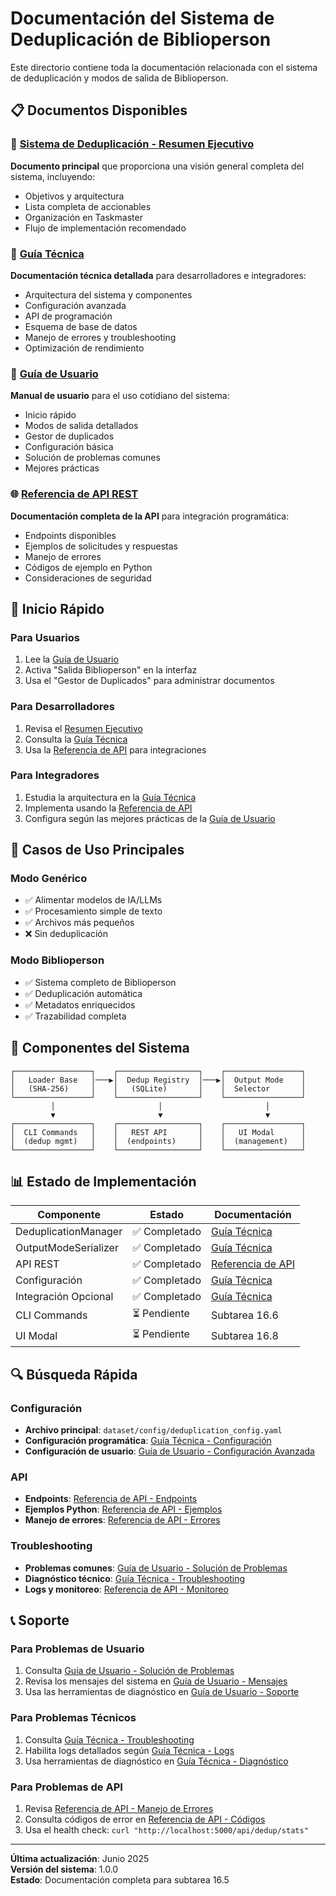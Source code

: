 # Documentación del Sistema de Deduplicación de Biblioperson

Este directorio contiene toda la documentación relacionada con el sistema de deduplicación y modos de salida de Biblioperson.

## 📋 Documentos Disponibles

### 🎯 [Sistema de Deduplicación - Resumen Ejecutivo](sistema-deduplicacion-biblioperson.md)
**Documento principal** que proporciona una visión general completa del sistema, incluyendo:
- Objetivos y arquitectura
- Lista completa de accionables
- Organización en Taskmaster
- Flujo de implementación recomendado

### 🔧 [Guía Técnica](deduplication-technical-guide.md)
**Documentación técnica detallada** para desarrolladores e integradores:
- Arquitectura del sistema y componentes
- Configuración avanzada
- API de programación
- Esquema de base de datos
- Manejo de errores y troubleshooting
- Optimización de rendimiento

### 👤 [Guía de Usuario](deduplication-user-guide.md)
**Manual de usuario** para el uso cotidiano del sistema:
- Inicio rápido
- Modos de salida detallados
- Gestor de duplicados
- Configuración básica
- Solución de problemas comunes
- Mejores prácticas

### 🌐 [Referencia de API REST](deduplication-api-reference.md)
**Documentación completa de la API** para integración programática:
- Endpoints disponibles
- Ejemplos de solicitudes y respuestas
- Manejo de errores
- Códigos de ejemplo en Python
- Consideraciones de seguridad

## 🚀 Inicio Rápido

### Para Usuarios
1. Lee la [Guía de Usuario](deduplication-user-guide.md)
2. Activa "Salida Biblioperson" en la interfaz
3. Usa el "Gestor de Duplicados" para administrar documentos

### Para Desarrolladores
1. Revisa el [Resumen Ejecutivo](sistema-deduplicacion-biblioperson.md)
2. Consulta la [Guía Técnica](deduplication-technical-guide.md)
3. Usa la [Referencia de API](deduplication-api-reference.md) para integraciones

### Para Integradores
1. Estudia la arquitectura en la [Guía Técnica](deduplication-technical-guide.md)
2. Implementa usando la [Referencia de API](deduplication-api-reference.md)
3. Configura según las mejores prácticas de la [Guía de Usuario](deduplication-user-guide.md)

## 🎯 Casos de Uso Principales

### Modo Genérico
- ✅ Alimentar modelos de IA/LLMs
- ✅ Procesamiento simple de texto
- ✅ Archivos más pequeños
- ❌ Sin deduplicación

### Modo Biblioperson
- ✅ Sistema completo de Biblioperson
- ✅ Deduplicación automática
- ✅ Metadatos enriquecidos
- ✅ Trazabilidad completa

## 🔧 Componentes del Sistema

```
┌─────────────────┐    ┌──────────────────┐    ┌─────────────────┐
│   Loader Base   │───▶│  Dedup Registry  │───▶│  Output Mode    │
│   (SHA-256)     │    │   (SQLite)       │    │  Selector       │
└─────────────────┘    └──────────────────┘    └─────────────────┘
         │                       │                       │
         ▼                       ▼                       ▼
┌─────────────────┐    ┌──────────────────┐    ┌─────────────────┐
│  CLI Commands   │    │   REST API       │    │   UI Modal      │
│  (dedup mgmt)   │    │  (endpoints)     │    │  (management)   │
└─────────────────┘    └──────────────────┘    └─────────────────┘
```

## 📊 Estado de Implementación

| Componente | Estado | Documentación |
|------------|--------|---------------|
| DeduplicationManager | ✅ Completado | [Guía Técnica](deduplication-technical-guide.md#componentes-principales) |
| OutputModeSerializer | ✅ Completado | [Guía Técnica](deduplication-technical-guide.md#modos-de-salida) |
| API REST | ✅ Completado | [Referencia de API](deduplication-api-reference.md) |
| Configuración | ✅ Completado | [Guía Técnica](deduplication-technical-guide.md#configuración) |
| Integración Opcional | ✅ Completado | [Guía Técnica](deduplication-technical-guide.md#troubleshooting) |
| CLI Commands | ⏳ Pendiente | Subtarea 16.6 |
| UI Modal | ⏳ Pendiente | Subtarea 16.8 |

## 🔍 Búsqueda Rápida

### Configuración
- **Archivo principal**: `dataset/config/deduplication_config.yaml`
- **Configuración programática**: [Guía Técnica - Configuración](deduplication-technical-guide.md#configuración)
- **Configuración de usuario**: [Guía de Usuario - Configuración Avanzada](deduplication-user-guide.md#configuración-avanzada)

### API
- **Endpoints**: [Referencia de API - Endpoints](deduplication-api-reference.md#endpoints-disponibles)
- **Ejemplos Python**: [Referencia de API - Ejemplos](deduplication-api-reference.md#ejemplos-de-uso)
- **Manejo de errores**: [Referencia de API - Errores](deduplication-api-reference.md#manejo-de-errores)

### Troubleshooting
- **Problemas comunes**: [Guía de Usuario - Solución de Problemas](deduplication-user-guide.md#solución-de-problemas)
- **Diagnóstico técnico**: [Guía Técnica - Troubleshooting](deduplication-technical-guide.md#troubleshooting)
- **Logs y monitoreo**: [Referencia de API - Monitoreo](deduplication-api-reference.md#monitoreo-y-logging)

## 📞 Soporte

### Para Problemas de Usuario
1. Consulta [Guía de Usuario - Solución de Problemas](deduplication-user-guide.md#solución-de-problemas)
2. Revisa los mensajes del sistema en [Guía de Usuario - Mensajes](deduplication-user-guide.md#mensajes-del-sistema)
3. Usa las herramientas de diagnóstico en [Guía de Usuario - Soporte](deduplication-user-guide.md#soporte)

### Para Problemas Técnicos
1. Consulta [Guía Técnica - Troubleshooting](deduplication-technical-guide.md#troubleshooting)
2. Habilita logs detallados según [Guía Técnica - Logs](deduplication-technical-guide.md#logs-detallados)
3. Usa herramientas de diagnóstico en [Guía Técnica - Diagnóstico](deduplication-technical-guide.md#herramientas-de-diagnóstico)

### Para Problemas de API
1. Revisa [Referencia de API - Manejo de Errores](deduplication-api-reference.md#manejo-de-errores)
2. Consulta códigos de error en [Referencia de API - Códigos](deduplication-api-reference.md#códigos-de-error-específicos)
3. Usa el health check: `curl "http://localhost:5000/api/dedup/stats"`

---

**Última actualización**: Junio 2025  
**Versión del sistema**: 1.0.0  
**Estado**: Documentación completa para subtarea 16.5 